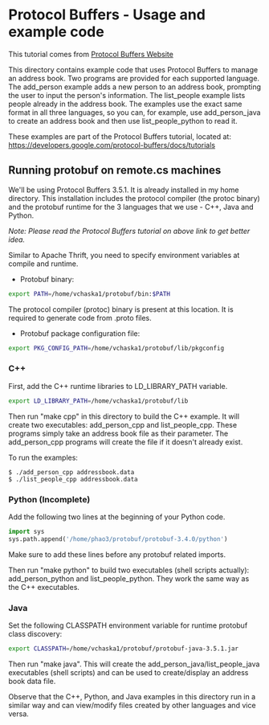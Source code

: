 # Protocol Buffers - Usage and example code

This tutorial comes from [Protocol Buffers Website](https://developers.google.com/protocol-buffers/)

This directory contains example code that uses Protocol Buffers to manage an
address book. Two programs are provided for each supported language. The
add_person example adds a new person to an address book, prompting the user to
input the person's information. The list_people example lists people already in
the address book. The examples use the exact same format in all three languages,
so you can, for example, use add_person_java to create an address book and then
use list_people_python to read it.

These examples are part of the Protocol Buffers tutorial, located at:
  https://developers.google.com/protocol-buffers/docs/tutorials

## Running protobuf on remote.cs machines

We'll be using Protocol Buffers 3.5.1. It is already installed in my home
directory. This installation includes the protocol compiler (the protoc binary)
and the protobuf runtime for the 3 languages that we use - C++, Java and Python.

_Note: Please read the Protocol Buffers tutorial on above link to get better idea._

Similar to Apache Thrift, you need to specify environment variables at compile and runtime.
* Protobuf binary:
```bash
export PATH=/home/vchaska1/protobuf/bin:$PATH
```
The protocol compiler (protoc) binary is present at this location. It is required to
generate code from .proto files.

* Protobuf package configuration file:
```bash
export PKG_CONFIG_PATH=/home/vchaska1/protobuf/lib/pkgconfig
```


### C++

First, add the C++ runtime libraries to LD_LIBRARY_PATH variable.
```bash
export LD_LIBRARY_PATH=/home/vchaska1/protobuf/lib
```

Then run "make cpp" in this directory to build the C++ example. It
will create two executables: add_person_cpp and list_people_cpp. These programs
simply take an address book file as their parameter. The add_person_cpp
programs will create the file if it doesn't already exist.

To run the examples:

    $ ./add_person_cpp addressbook.data
    $ ./list_people_cpp addressbook.data

### Python (Incomplete)

Add the following two lines at the beginning of your Python code.
```python
import sys
sys.path.append('/home/phao3/protobuf/protobuf-3.4.0/python')
```

Make sure to add these lines before any protobuf related imports.

Then run "make python" to build two executables (shell scripts actually):
add_person_python and list_people_python. They work the same way as the
C++ executables.

### Java

Set the following CLASSPATH environment variable for runtime protobuf class
discovery:
```bash
export CLASSPATH=/home/vchaska1/protobuf/protobuf-java-3.5.1.jar
```

Then run "make java". This will create the add_person_java/list_people_java
executables (shell scripts) and can be used to create/display an address book
data file.

Observe that the C++, Python, and Java examples in this directory run in a
similar way and can view/modify files created by other languages and vice
versa.
